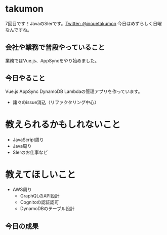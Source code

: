 # takumon
7回目です！JavaのSIerです。[Twitter: @inouetakumon](https://twitter.com/inouetakumon?lang=ja)
今日はめずらしく日曜なんですね。

## 会社や業務で普段やっていること
業務ではVue.js、AppSyncをやり始めました。

## 今日やること
Vue.js AppSync DynamoDB Lambdaの管理アプリを作っています。
* 諸々のissue消込（リファクタリング中心）


# 教えられるかもしれないこと
* JavaScript周り
* Java周り
* SIerのお仕事など

# 教えてほしいこと
* AWS周り
  * GraphQLのAPI設計
  * Cognitoの認証認可
  * DynamoDBのテーブル設計

## 今日の成果
